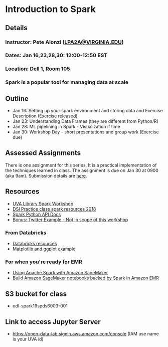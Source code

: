 # Introduction to Spark

## Details
### Instructor: Pete Alonzi (LPA2A@VIRGINIA.EDU)
### Dates: Jan 16,23,28,30: 12:00-12:50 EST
### Location: Dell 1, Room 105
### Spark is a popular tool for managing data at scale

## Outline
* Jan 16: Setting up your spark environment and storing data and Exercise Description (Exercise released) 
* Jan 23: Understanding Data Frames (they are different from Python/R) 
* Jan 28: ML pipelining in Spark - Visualization if time
* Jan 30: Workshop Day - short presentations and group work (Exercise due)

## Assessed Assignments
There is one assignment for this series. It is a practical implementation of the techniques learned in class. The assignment is due on Jan 30 at 0900 (aka 9am). Submission details are [here](https://github.com/UVA-DSI/Open-Data-Lab/blob/master/education/Spark%2019Sp%20DS%206003-001/exercise_submissions/README.md). 

## Resources
* [UVA Library Spark Workshop](https://github.com/alonzi/spark-intro)
* [DSI Practice class spark resources 2018](https://github.com/alonzi/spark)
* [Spark Python API Docs](https://spark.apache.org/docs/latest/api/python/index.html#)
* [Bonus: Twitter Example - Not in scope of this workshop](https://www.toptal.com/apache/apache-spark-streaming-twitter?!)
### From Databricks
* [Databricks resources](https://docs.databricks.com/index.html)
* [Matplotlib and ggplot example](https://docs.databricks.com/user-guide/visualizations/matplotlib-and-ggplot.html?1)
### For when you're ready for EMR
* [Using Apache Spark with Amazon SageMaker](https://docs.aws.amazon.com/sagemaker/latest/dg/apache-spark.html)
* [Build Amazon SageMaker notebooks backed by Spark in Amazon EMR](https://aws.amazon.com/blogs/machine-learning/build-amazon-sagemaker-notebooks-backed-by-spark-in-amazon-emr/)

## S3 bucket for class
* odl-spark19spds6003-001

## Link to access Jupyter Server
* https://open-data-lab.signin.aws.amazon.com/console (IAM use name is your UVA id)
